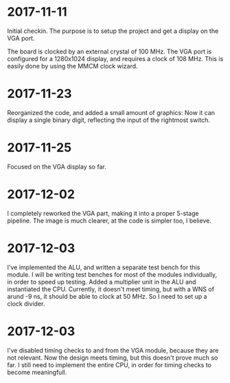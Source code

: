 # 2017-11-11 
Initial checkin. The purpose is to setup the project and get a display on the
VGA port.

The board is clocked by an external crystal of 100 MHz. The VGA port is
configured for a 1280x1024 display, and requires a clock of 108 MHz. This is
easily done by using the MMCM clock wizard.

# 2017-11-23
Reorganized the code, and added a small amount of graphics: Now it can display
a single binary digit, reflecting the input of the rightmost switch.

# 2017-11-25
Focused on the VGA display so far.

# 2017-12-02
I completely reworked the VGA part, making it into a proper 5-stage pipeline. The image
is much clearer, at the code is simpler too, I believe.

# 2017-12-03
I've implemented the ALU, and written a separate test bench for this module. I will
be writing test benches for most of the modules individually, in order to speed up
testing.
Added a multiplier unit in the ALU and instantiated the CPU. Currently, it doesn't meet 
timing, but with a WNS of arund -9 ns, it should be able to clock at 50 MHz. So I need
to set up a clock divider.

# 2017-12-03
I've disabled timing checks to and from the VGA module, because they are not relevant.
Now the design meets timing, but this doesn't prove much so far. I still need to implement
the entire CPU, in order for timing checks to become meaningfull.
